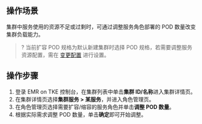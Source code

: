## 操作场景
集群中服务使用的资源不足或过剩时，可通过调整服务角色部署的 POD 数量改变集群负载能力。
>? 当前扩容 POD 规格为默认新建集群时选择 POD 规格，若需要调整服务资源配置，需在 [变更配置](https://cloud.tencent.com/document/product/589/93187) 进行设置。

## 操作步骤
1. 登录 EMR on TKE 控制台，在集群列表中单击**集群 ID/名称**进入集群详情页。
2. 在集群详情页选择**集群服务 > 某服务**，并进入角色管理页。
3. 在角色管理页选择需要扩容/缩容的服务角色并单击**调整 POD 数量**。
4. 根据实际需求调整 POD 数量，单击**确定**即可开始调整。
